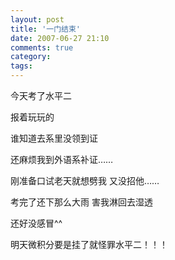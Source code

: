 ```yaml
---
layout: post
title: '一门结束'
date: 2007-06-27 21:10
comments: true
category: 
tags:
---
```

    

今天考了水平二

报着玩玩的

谁知道去系里没领到证

还麻烦我到外语系补证……

刚准备口试老天就想劈我 又没招他……

考完了还下那么大雨 害我淋回去湿透

还好没感冒^^

明天微积分要是挂了就怪罪水平二！！！
